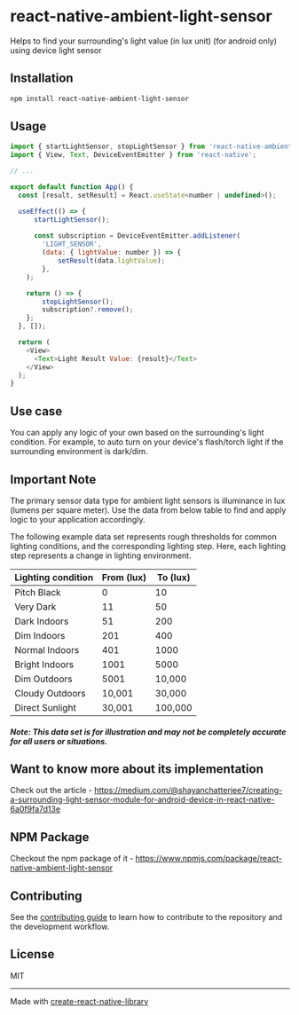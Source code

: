 # react-native-ambient-light-sensor
Helps to find your surrounding's light value (in lux unit) (for android only) using device light sensor
## Installation

```sh
npm install react-native-ambient-light-sensor
```

## Usage

```js
import { startLightSensor, stopLightSensor } from 'react-native-ambient-light-sensor';
import { View, Text, DeviceEventEmitter } from 'react-native';

// ...

export default function App() {
  const [result, setResult] = React.useState<number | undefined>();

  useEffect(() => {
      startLightSensor();
      
      const subscription = DeviceEventEmitter.addListener(
        'LIGHT_SENSOR',
        (data: { lightValue: number }) => {
            setResult(data.lightValue);
        },
    );

    return () => {
        stopLightSensor();
        subscription?.remove();
    };
  }, []);

  return (
    <View>
      <Text>Light Result Value: {result}</Text>
    </View>
  );
}
```

## Use case

You can apply any logic of your own based on the surrounding's light condition. For example, to auto turn on your device's flash/torch light if the surrounding environment is dark/dim.

## Important Note
The primary sensor data type for ambient light sensors is illuminance in lux (lumens per square meter). Use the data from below table to find and apply logic to your application accordingly.

The following example data set represents rough thresholds for common lighting conditions, and the corresponding lighting step. Here, each lighting step represents a change in lighting environment.

| Lighting condition | From (lux) | To (lux) |
| --------------- | --------------- | --------------- |
| Pitch Black | 0 | 10 |
| Very Dark | 11 | 50 |
| Dark Indoors | 51 | 200 |
| Dim Indoors | 201 | 400 |
| Normal Indoors | 401 | 1000 |
| Bright Indoors | 1001 | 5000 |
| Dim Outdoors | 5001 | 10,000 |
| Cloudy Outdoors | 10,001 | 30,000 |
| Direct Sunlight | 30,001 | 100,000 |

##### Note: This data set is for illustration and may not be completely accurate for all users or situations.

## Want to know more about its implementation

Check out the article - https://medium.com/@shayanchatterjee7/creating-a-surrounding-light-sensor-module-for-android-device-in-react-native-6a0f9fa7d13e

## NPM Package

Checkout the npm package of it - https://www.npmjs.com/package/react-native-ambient-light-sensor

## Contributing

See the [contributing guide](CONTRIBUTING.md) to learn how to contribute to the repository and the development workflow.

## License

MIT

---

Made with [create-react-native-library](https://github.com/callstack/react-native-builder-bob)
